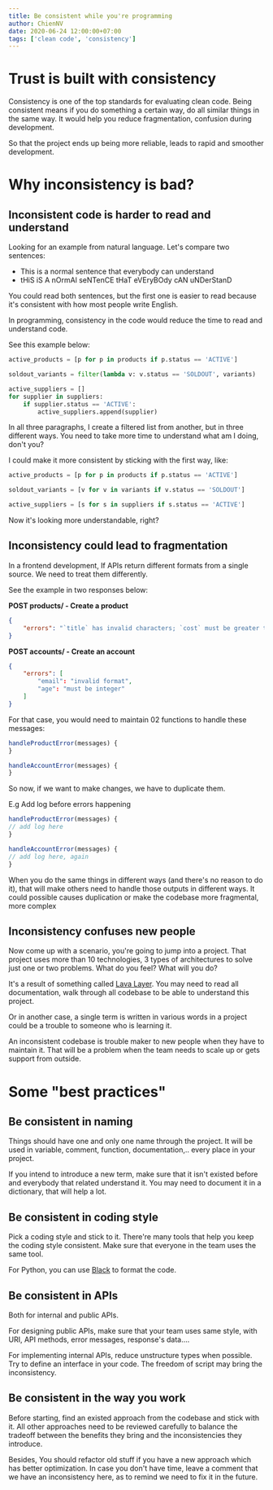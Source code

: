 ```yaml
---
title: Be consistent while you're programming
author: ChienNV
date: 2020-06-24 12:00:00+07:00
tags: ['clean code', 'consistency']
---
```


# Trust is built with consistency

Consistency is one of the top standards for evaluating clean code. Being consistent means if you do something a certain way, do all similar things in the same way. It would help you reduce fragmentation, confusion during development.

So that the project ends up being more reliable, leads to rapid and smoother development.

# Why inconsistency is bad?

## Inconsistent code is harder to read and understand

Looking for an example from natural language. Let's compare two sentences:

- This is a normal sentence that everybody can understand
- tHiS iS A nOrmAl seNTenCE tHaT eVEryBOdy cAN uNDerStanD

You could read both sentences, but the first one is easier to read because it's consistent with how most people write English.

In programming, consistency in the code would reduce the time to read and understand code.

See this example below:

```python
active_products = [p for p in products if p.status == 'ACTIVE']

soldout_variants = filter(lambda v: v.status == 'SOLDOUT', variants)

active_suppliers = []
for supplier in suppliers:
	if supplier.status == 'ACTIVE':
		active_suppliers.append(supplier)
```

In all three paragraphs, I create a filtered list from another, but in three different ways.  You need to take more time to understand what am I doing, don't you?

I could make it more consistent by sticking with the first way, like:

```python
active_products = [p for p in products if p.status == 'ACTIVE']

soldout_variants = [v for v in variants if v.status == 'SOLDOUT']

active_suppliers = [s for s in suppliers if s.status == 'ACTIVE']
```

Now it's looking more understandable, right?

## Inconsistency could lead to fragmentation

In a frontend development, If APIs return different formats from a single source. We need to treat them differently.

See the example in two responses below:

 **POST products/ - Create a product**

```json
{
	"errors": "`title` has invalid characters; `cost` must be greater than 0"
}
```

**POST accounts/ - Create an account**

```json
{
	"errors": [
		"email": "invalid format",
		"age": "must be integer"
	]
}
```

For that case, you would need to maintain 02 functions to handle these messages:

```jsx
handleProductError(messages) {
}

handleAccountError(messages) {
}
```

So now, if we want to make changes, we have to duplicate them.

E.g Add log before errors happening

```jsx
handleProductError(messages) {
// add log here
}

handleAccountError(messages) {
// add log here, again
}
```

When you do the same things in different ways (and there's no reason to do it), that will make others need to handle those outputs in different ways. It could possible causes duplication or make the codebase more fragmental, more complex

## Inconsistency confuses new people

Now come up with a scenario, you're going to jump into a project. That project uses more than 10  technologies, 3 types of architectures to solve just one or two problems. What do you feel? What will you do?

It's a result of something called [Lava Layer](http://mikehadlow.blogspot.com/2014/12/the-lava-layer-anti-pattern.html). You may need to read all documentation, walk through all codebase to be able to understand this project.

Or in another case, a single term is written in various words in a project could be a trouble to someone who is learning it.

An inconsistent codebase is trouble maker to new people when they have to maintain it. That will be a problem when the team needs to scale up or gets support from outside.

# Some "best practices"

## Be consistent in naming

Things should have one and only one name through the project. It will be used in variable, comment, function, documentation,.. every place in your project.

If you intend to introduce a new term, make sure that it isn't existed before and everybody that related understand it. You may need to document it in a dictionary, that will help a lot.

## Be consistent in coding style

Pick a coding style and stick to it. There're many tools that help you keep the coding style consistent. Make sure that everyone in the team uses the same tool.

For Python, you can use [Black](https://github.com/psf/black) to format the code.

## Be consistent in APIs

Both for internal and public APIs.

For designing public APIs, make sure that your team uses same style, with URI, API methods, error messages, response's data....

For implementing internal APIs, reduce unstructure types when possible. Try to define an interface in your code. The freedom of script may bring the inconsistency.

## Be consistent in the way you work

Before starting, find an existed approach from the codebase and stick with it. All other approaches need to be reviewed carefully to balance the tradeoff between the benefits they bring and the inconsistencies they introduce.

Besides, You should refactor old stuff if you have a new approach which has better optimization. In case you don't have time, leave a comment that we have an inconsistency here, as to remind we need to fix it in the future.
